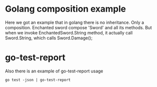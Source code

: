 # Golang composition example

Here we got an example that in golang there is no inheritance. Only a composition.
Enchanted sword compose 'Sword' and all its methods.
But when we invoke EnchantedSword.String method, it actually call Sword.String, which calls Sword.Damage();

# go-test-report

Also there is an example of go-test-report usage
```shell
go test -json | go-test-report
```